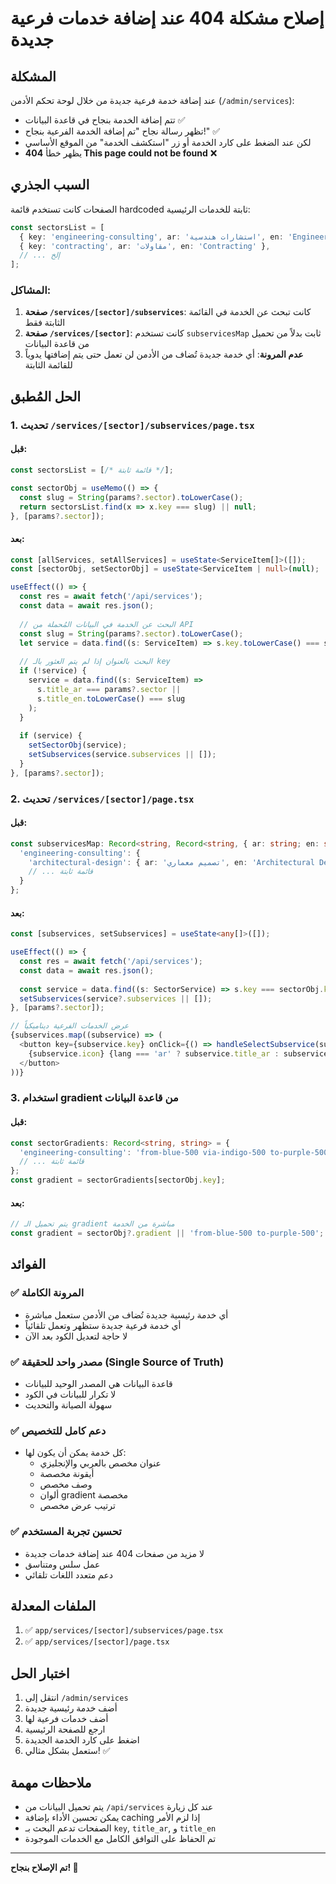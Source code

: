 # إصلاح مشكلة 404 عند إضافة خدمات فرعية جديدة

## المشكلة
عند إضافة خدمة فرعية جديدة من خلال لوحة تحكم الأدمن (`/admin/services`):
- تتم إضافة الخدمة بنجاح في قاعدة البيانات ✅
- تظهر رسالة نجاح "تم إضافة الخدمة الفرعية بنجاح!" ✅
- لكن عند الضغط على كارد الخدمة أو زر "استكشف الخدمة" من الموقع الأساسي
- يظهر خطأ **404 This page could not be found** ❌

## السبب الجذري
الصفحات كانت تستخدم قائمة hardcoded ثابتة للخدمات الرئيسية:
```typescript
const sectorsList = [
  { key: 'engineering-consulting', ar: 'استشارات هندسية', en: 'Engineering Consulting' },
  { key: 'contracting', ar: 'مقاولات', en: 'Contracting' },
  // ... إلخ
];
```

### المشاكل:
1. **صفحة `/services/[sector]/subservices`**: كانت تبحث عن الخدمة في القائمة الثابتة فقط
2. **صفحة `/services/[sector]`**: كانت تستخدم `subservicesMap` ثابت بدلاً من تحميل من قاعدة البيانات
3. **عدم المرونة**: أي خدمة جديدة تُضاف من الأدمن لن تعمل حتى يتم إضافتها يدوياً للقائمة الثابتة

## الحل المُطبق

### 1. تحديث `/services/[sector]/subservices/page.tsx`
#### قبل:
```typescript
const sectorsList = [/* قائمة ثابتة */];

const sectorObj = useMemo(() => {
  const slug = String(params?.sector).toLowerCase();
  return sectorsList.find(x => x.key === slug) || null;
}, [params?.sector]);
```

#### بعد:
```typescript
const [allServices, setAllServices] = useState<ServiceItem[]>([]);
const [sectorObj, setSectorObj] = useState<ServiceItem | null>(null);

useEffect(() => {
  const res = await fetch('/api/services');
  const data = await res.json();
  
  // البحث عن الخدمة في البيانات المُحملة من API
  const slug = String(params?.sector).toLowerCase();
  let service = data.find((s: ServiceItem) => s.key.toLowerCase() === slug);
  
  // البحث بالعنوان إذا لم يتم العثور بالـ key
  if (!service) {
    service = data.find((s: ServiceItem) => 
      s.title_ar === params?.sector || 
      s.title_en.toLowerCase() === slug
    );
  }
  
  if (service) {
    setSectorObj(service);
    setSubservices(service.subservices || []);
  }
}, [params?.sector]);
```

### 2. تحديث `/services/[sector]/page.tsx`
#### قبل:
```typescript
const subservicesMap: Record<string, Record<string, { ar: string; en: string }>> = {
  'engineering-consulting': {
    'architectural-design': { ar: 'تصميم معماري', en: 'Architectural Design' },
    // ... قائمة ثابتة
  }
};
```

#### بعد:
```typescript
const [subservices, setSubservices] = useState<any[]>([]);

useEffect(() => {
  const res = await fetch('/api/services');
  const data = await res.json();
  
  const service = data.find((s: SectorService) => s.key === sectorObj.key);
  setSubservices(service?.subservices || []);
}, [params?.sector]);

// عرض الخدمات الفرعية ديناميكياً
{subservices.map((subservice) => (
  <button key={subservice.key} onClick={() => handleSelectSubservice(subservice.key)}>
    {subservice.icon} {lang === 'ar' ? subservice.title_ar : subservice.title_en}
  </button>
))}
```

### 3. استخدام gradient من قاعدة البيانات
#### قبل:
```typescript
const sectorGradients: Record<string, string> = {
  'engineering-consulting': 'from-blue-500 via-indigo-500 to-purple-500',
  // ... قائمة ثابتة
};
const gradient = sectorGradients[sectorObj.key];
```

#### بعد:
```typescript
// يتم تحميل الـ gradient مباشرة من الخدمة
const gradient = sectorObj?.gradient || 'from-blue-500 to-purple-500';
```

## الفوائد

### ✅ المرونة الكاملة
- أي خدمة رئيسية جديدة تُضاف من الأدمن ستعمل مباشرة
- أي خدمة فرعية جديدة ستظهر وتعمل تلقائياً
- لا حاجة لتعديل الكود بعد الآن

### ✅ مصدر واحد للحقيقة (Single Source of Truth)
- قاعدة البيانات هي المصدر الوحيد للبيانات
- لا تكرار للبيانات في الكود
- سهولة الصيانة والتحديث

### ✅ دعم كامل للتخصيص
- كل خدمة يمكن أن يكون لها:
  - عنوان مخصص بالعربي والإنجليزي
  - أيقونة مخصصة
  - وصف مخصص
  - ألوان gradient مخصصة
  - ترتيب عرض مخصص

### ✅ تحسين تجربة المستخدم
- لا مزيد من صفحات 404 عند إضافة خدمات جديدة
- عمل سلس ومتناسق
- دعم متعدد اللغات تلقائي

## الملفات المعدلة
1. ✅ `app/services/[sector]/subservices/page.tsx`
2. ✅ `app/services/[sector]/page.tsx`

## اختبار الحل
1. انتقل إلى `/admin/services`
2. أضف خدمة رئيسية جديدة
3. أضف خدمات فرعية لها
4. ارجع للصفحة الرئيسية
5. اضغط على كارد الخدمة الجديدة
6. ستعمل بشكل مثالي! ✅

## ملاحظات مهمة
- يتم تحميل البيانات من `/api/services` عند كل زيارة
- يمكن تحسين الأداء بإضافة caching إذا لزم الأمر
- الصفحات تدعم البحث بـ `key`, `title_ar`, و `title_en`
- تم الحفاظ على التوافق الكامل مع الخدمات الموجودة

---

**تم الإصلاح بنجاح! 🎉**

